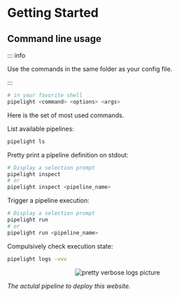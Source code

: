 # Getting Started

## Command line usage

::: info

Use the commands in the same folder as your config file.

:::

```sh
# in your favorite shell
pipelight <command> <options> <args>
```

Here is the set of most used commands.

List available pipelines:

```sh
pipelight ls
```

Pretty print a pipeline definition on stdout:

```sh
# Display a selection prompt
pipelight inspect
# or
pipelight inspect <pipeline_name>
```

Trigger a pipeline execution:

```sh
# Display a selection prompt
pipelight run
# or
pipelight run <pipeline_name>
```

Compulsively check execution state:

```sh
pipelight logs -vvv
```

<p align="center">
  <img class="terminal" src="/images/log_level_4.png" alt="pretty verbose logs picture">
</p>

_The actulal pipeline to deploy this website._
